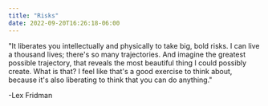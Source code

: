 ```yaml
---
title: "Risks"
date: 2022-09-20T16:26:18-06:00
---
```

"It liberates you intellectually and physically to take big, bold risks. I can live a thousand lives; there's so many trajectories. And imagine the greatest possible trajectory, that reveals the most beautiful thing I could possibly create. What is that? I feel like that's a good exercise to think about, because it's also liberating to think that you can do anything." 

-Lex Fridman
